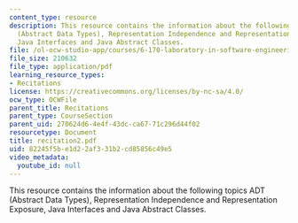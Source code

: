 ```yaml
---
content_type: resource
description: This resource contains the information about the following topics ADT
  (Abstract Data Types), Representation Independence and Representation Exposure,
  Java Interfaces and Java Abstract Classes.
file: /ol-ocw-studio-app/courses/6-170-laboratory-in-software-engineering-fall-2005/82245f5be1d22af331b2cd85856c49e5_recitation2.pdf
file_size: 210632
file_type: application/pdf
learning_resource_types:
- Recitations
license: https://creativecommons.org/licenses/by-nc-sa/4.0/
ocw_type: OCWFile
parent_title: Recitations
parent_type: CourseSection
parent_uid: 270624d6-4e4f-43dc-ca67-71c296d44f02
resourcetype: Document
title: recitation2.pdf
uid: 82245f5b-e1d2-2af3-31b2-cd85856c49e5
video_metadata:
  youtube_id: null
---
```

This resource contains the information about the following topics ADT (Abstract Data Types), Representation Independence and Representation Exposure, Java Interfaces and Java Abstract Classes.